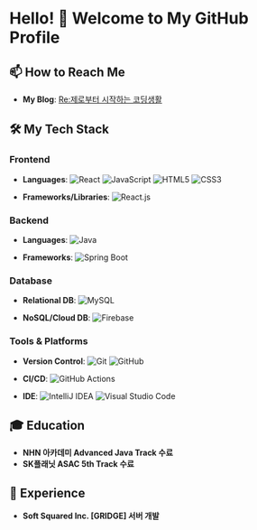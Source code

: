 # Hello! 👋 Welcome to My GitHub Profile

## 📫 How to Reach Me
- **My Blog**: [Re:제로부터 시작하는 코딩생활](https://rezerocodinglife.tistory.com/)


## 🛠️ My Tech Stack

### Frontend
- **Languages**: 
  ![React](https://img.shields.io/badge/React-61DAFB?style=flat-square&logo=react&logoColor=white)
  ![JavaScript](https://img.shields.io/badge/JavaScript-F7DF1E?style=flat-square&logo=javascript&logoColor=black)
  ![HTML5](https://img.shields.io/badge/HTML5-E34F26?style=flat-square&logo=html5&logoColor=white)
  ![CSS3](https://img.shields.io/badge/CSS3-1572B6?style=flat-square&logo=css3&logoColor=white)

- **Frameworks/Libraries**: 
  ![React.js](https://img.shields.io/badge/React.js-61DAFB?style=flat-square&logo=react&logoColor=white)

### Backend
- **Languages**: 
  ![Java](https://img.shields.io/badge/Java-007396?style=flat-square&logo=java&logoColor=white)
  
- **Frameworks**: 
  ![Spring Boot](https://img.shields.io/badge/Spring_Boot-6DB33F?style=flat-square&logo=spring-boot&logoColor=white)

### Database
- **Relational DB**: 
  ![MySQL](https://img.shields.io/badge/MySQL-4479A1?style=flat-square&logo=mysql&logoColor=white)

- **NoSQL/Cloud DB**: 
  ![Firebase](https://img.shields.io/badge/Firebase-FFCA28?style=flat-square&logo=firebase&logoColor=black)

### Tools & Platforms
- **Version Control**: 
  ![Git](https://img.shields.io/badge/Git-F05032?style=flat-square&logo=git&logoColor=white)
  ![GitHub](https://img.shields.io/badge/GitHub-181717?style=flat-square&logo=github&logoColor=white)

- **CI/CD**: 
  ![GitHub Actions](https://img.shields.io/badge/GitHub_Actions-2088FF?style=flat-square&logo=github-actions&logoColor=white)

- **IDE**: 
  ![IntelliJ IDEA](https://img.shields.io/badge/IntelliJ_IDEA-000000?style=flat-square&logo=intellij-idea&logoColor=white)
  ![Visual Studio Code](https://img.shields.io/badge/Visual_Studio_Code-0078D4?style=flat-square&logo=visual-studio-code&logoColor=white)

## 🎓 Education
- **NHN 아카데미 Advanced Java Track 수료**
- **SK플래닛 ASAC 5th Track 수료**

## 💼 Experience
- **Soft Squared Inc. [GRIDGE] 서버 개발**

